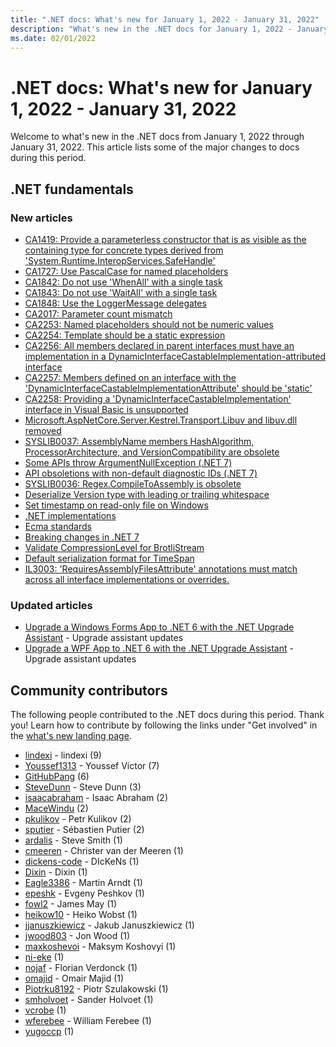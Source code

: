 ```yaml
---
title: ".NET docs: What's new for January 1, 2022 - January 31, 2022"
description: "What's new in the .NET docs for January 1, 2022 - January 31, 2022."
ms.date: 02/01/2022
---
```


# .NET docs: What's new for January 1, 2022 - January 31, 2022

Welcome to what's new in the .NET docs from January 1, 2022 through January 31, 2022. This article lists some of the major changes to docs during this period.

## .NET fundamentals

### New articles

- [CA1419: Provide a parameterless constructor that is as visible as the containing type for concrete types derived from 'System.Runtime.InteropServices.SafeHandle'](../fundamentals/code-analysis/quality-rules/ca1419.md)
- [CA1727: Use PascalCase for named placeholders](../fundamentals/code-analysis/quality-rules/ca1727.md)
- [CA1842: Do not use 'WhenAll' with a single task](../fundamentals/code-analysis/quality-rules/ca1842.md)
- [CA1843: Do not use 'WaitAll' with a single task](../fundamentals/code-analysis/quality-rules/ca1843.md)
- [CA1848: Use the LoggerMessage delegates](../fundamentals/code-analysis/quality-rules/ca1848.md)
- [CA2017: Parameter count mismatch](../fundamentals/code-analysis/quality-rules/ca2017.md)
- [CA2253: Named placeholders should not be numeric values](../fundamentals/code-analysis/quality-rules/ca2253.md)
- [CA2254: Template should be a static expression](../fundamentals/code-analysis/quality-rules/ca2254.md)
- [CA2256: All members declared in parent interfaces must have an implementation in a DynamicInterfaceCastableImplementation-attributed interface](../fundamentals/code-analysis/quality-rules/ca2256.md)
- [CA2257: Members defined on an interface with the 'DynamicInterfaceCastableImplementationAttribute' should be 'static'](../fundamentals/code-analysis/quality-rules/ca2257.md)
- [CA2258: Providing a 'DynamicInterfaceCastableImplementation' interface in Visual Basic is unsupported](../fundamentals/code-analysis/quality-rules/ca2258.md)
- [Microsoft.AspNetCore.Server.Kestrel.Transport.Libuv and libuv.dll removed](../core/compatibility/aspnet-core/7.0/libuv-transport-dll-removed.md)
- [SYSLIB0037: AssemblyName members HashAlgorithm, ProcessorArchitecture, and VersionCompatibility are obsolete](../fundamentals/syslib-diagnostics/syslib0037.md)
- [Some APIs throw ArgumentNullException (.NET 7)](../core/compatibility/windows-forms/7.0/apis-throw-argumentnullexception.md)
- [API obsoletions with non-default diagnostic IDs (.NET 7)](../core/compatibility/core-libraries/7.0/obsolete-apis-with-custom-diagnostics.md)
- [SYSLIB0036: Regex.CompileToAssembly is obsolete](../fundamentals/syslib-diagnostics/syslib0036.md)
- [Deserialize Version type with leading or trailing whitespace](../core/compatibility/serialization/7.0/deserialize-version-with-whitespace.md)
- [Set timestamp on read-only file on Windows](../core/compatibility/core-libraries/6.0/set-timestamp-readonly-file.md)
- [.NET implementations](../fundamentals/implementations.md)
- [Ecma standards](../fundamentals/standards.md)
- [Breaking changes in .NET 7](../core/compatibility/7.0.md)
- [Validate CompressionLevel for BrotliStream](../core/compatibility/core-libraries/7.0/compressionlevel-validation.md)
- [Default serialization format for TimeSpan](../core/compatibility/serialization/6.0/timespan-serialization-format.md)
- [IL3003: 'RequiresAssemblyFilesAttribute' annotations must match across all interface implementations or overrides.](../fundamentals/code-analysis/quality-rules/il3003.md)

### Updated articles

- [Upgrade a Windows Forms App to .NET 6 with the .NET Upgrade Assistant](../core/porting/upgrade-assistant-winforms-framework.md) - Upgrade assistant updates
- [Upgrade a WPF App to .NET 6 with the .NET Upgrade Assistant](../core/porting/upgrade-assistant-wpf-framework.md) - Upgrade assistant updates

## Community contributors

The following people contributed to the .NET docs during this period. Thank you! Learn how to contribute by following the links under "Get involved" in the [what's new landing page](index.yml).

- [lindexi](https://github.com/lindexi) - lindexi (9)
- [Youssef1313](https://github.com/Youssef1313) - Youssef Victor (7)
- [GitHubPang](https://github.com/GitHubPang) (6)
- [SteveDunn](https://github.com/SteveDunn) - Steve Dunn (3)
- [isaacabraham](https://github.com/isaacabraham) - Isaac Abraham (2)
- [MaceWindu](https://github.com/MaceWindu) (2)
- [pkulikov](https://github.com/pkulikov) - Petr Kulikov (2)
- [sputier](https://github.com/sputier) - Sébastien Putier (2)
- [ardalis](https://github.com/ardalis) - Steve Smith (1)
- [cmeeren](https://github.com/cmeeren) - Christer van der Meeren (1)
- [dickens-code](https://github.com/dickens-code) - DIcKeNs (1)
- [Dixin](https://github.com/Dixin) - Dixin (1)
- [Eagle3386](https://github.com/Eagle3386) - Martin Arndt (1)
- [epeshk](https://github.com/epeshk) - Evgeny Peshkov (1)
- [fowl2](https://github.com/fowl2) - James May (1)
- [heikow10](https://github.com/heikow10) - Heiko Wobst (1)
- [jjanuszkiewicz](https://github.com/jjanuszkiewicz) - Jakub Januszkiewicz (1)
- [jwood803](https://github.com/jwood803) - Jon Wood (1)
- [maxkoshevoi](https://github.com/maxkoshevoi) - Maksym Koshovyi (1)
- [ni-eke](https://github.com/ni-eke) (1)
- [nojaf](https://github.com/nojaf) - Florian Verdonck (1)
- [omajid](https://github.com/omajid) - Omair Majid (1)
- [Piotrku8192](https://github.com/Piotrku8192) - Piotr Szulakowski (1)
- [smholvoet](https://github.com/smholvoet) - Sander Holvoet (1)
- [vcrobe](https://github.com/vcrobe) (1)
- [wferebee](https://github.com/wferebee) - William Ferebee (1)
- [yugoccp](https://github.com/yugoccp) (1)

